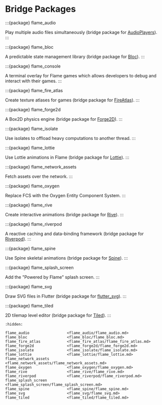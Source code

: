 # Bridge Packages

:::{package} flame_audio

Play multiple audio files simultaneously (bridge package for [AudioPlayers]).
:::

:::{package} flame_bloc

A predictable state management library (bridge package for [Bloc]).
:::

:::{package} flame_console

A terminal overlay for Flame games which allows developers to debug and interact
with their games.
:::

:::{package} flame_fire_atlas

Create texture atlases for games (bridge package for [FireAtlas]).
:::

:::{package} flame_forge2d

A Box2D physics engine (bridge package for [Forge2D]).
:::

:::{package} flame_isolate

Use isolates to offload heavy computations to another thread.
:::

:::{package} flame_lottie

Use Lottie animations in Flame (bridge package for [Lottie]).
:::

:::{package} flame_network_assets

Fetch assets over the network.
:::

:::{package} flame_oxygen

Replace FCS with the Oxygen Entity Component System.
:::

:::{package} flame_rive

Create interactive animations (bridge package for [Rive]).
:::

:::{package} flame_riverpod

A reactive caching and data-binding framework (bridge package for [Riverpod]).
:::

:::{package} flame_spine

Use Spine skeletal animations (bridge package for [Spine]).
:::

:::{package} flame_splash_screen

Add the "Powered by Flame" splash screen.
:::

:::{package} flame_svg

Draw SVG files in Flutter (bridge package for [flutter_svg]).
:::

:::{package} flame_tiled

2D tilemap level editor (bridge package for [Tiled]).
:::

[AudioPlayers]: https://github.com/bluefireteam/audioplayers
[Bloc]: https://github.com/felangel/bloc
[FireAtlas]: https://github.com/flame-engine/fire-atlas
[Forge2D]: https://github.com/flame-engine/forge2d
[Lottie]: https://pub.dev/packages/lottie
[Rive]: https://rive.app/
[Riverpod]: https://github.com/rrousselGit/riverpod
[Spine]: https://pub.dev/packages/spine_flutter
[Tiled]: https://www.mapeditor.org/
[flutter_svg]: https://github.com/dnfield/flutter_svg


```{toctree}
:hidden:

flame_audio                 <flame_audio/flame_audio.md>
flame_bloc                  <flame_bloc/flame_bloc.md>
flame_fire_atlas            <flame_fire_atlas/flame_fire_atlas.md>
flame_forge2d               <flame_forge2d/flame_forge2d.md>
flame_isolate               <flame_isolate/flame_isolate.md>
flame_lottie                <flame_lottie/flame_lottie.md>
flame_network_assets        <flame_network_assets/flame_network_assets.md>
flame_oxygen                <flame_oxygen/flame_oxygen.md>
flame_rive                  <flame_rive/flame_rive.md>
flame_riverpod              <flame_riverpod/flame_riverpod.md>
flame_splash_screen         <flame_splash_screen/flame_splash_screen.md>
flame_spine                 <flame_spine/flame_spine.md>
flame_svg                   <flame_svg/flame_svg.md>
flame_tiled                 <flame_tiled/flame_tiled.md>
```
